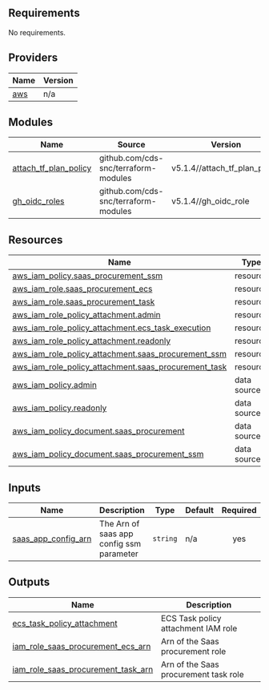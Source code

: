 ## Requirements

No requirements.

## Providers

| Name | Version |
|------|---------|
| <a name="provider_aws"></a> [aws](#provider\_aws) | n/a |

## Modules

| Name | Source | Version |
|------|--------|---------|
| <a name="module_attach_tf_plan_policy"></a> [attach\_tf\_plan\_policy](#module\_attach\_tf\_plan\_policy) | github.com/cds-snc/terraform-modules | v5.1.4//attach_tf_plan_policy |
| <a name="module_gh_oidc_roles"></a> [gh\_oidc\_roles](#module\_gh\_oidc\_roles) | github.com/cds-snc/terraform-modules | v5.1.4//gh_oidc_role |

## Resources

| Name | Type |
|------|------|
| [aws_iam_policy.saas_procurement_ssm](https://registry.terraform.io/providers/hashicorp/aws/latest/docs/resources/iam_policy) | resource |
| [aws_iam_role.saas_procurement_ecs](https://registry.terraform.io/providers/hashicorp/aws/latest/docs/resources/iam_role) | resource |
| [aws_iam_role.saas_procurement_task](https://registry.terraform.io/providers/hashicorp/aws/latest/docs/resources/iam_role) | resource |
| [aws_iam_role_policy_attachment.admin](https://registry.terraform.io/providers/hashicorp/aws/latest/docs/resources/iam_role_policy_attachment) | resource |
| [aws_iam_role_policy_attachment.ecs_task_execution](https://registry.terraform.io/providers/hashicorp/aws/latest/docs/resources/iam_role_policy_attachment) | resource |
| [aws_iam_role_policy_attachment.readonly](https://registry.terraform.io/providers/hashicorp/aws/latest/docs/resources/iam_role_policy_attachment) | resource |
| [aws_iam_role_policy_attachment.saas_procurement_ssm](https://registry.terraform.io/providers/hashicorp/aws/latest/docs/resources/iam_role_policy_attachment) | resource |
| [aws_iam_role_policy_attachment.saas_procurement_task](https://registry.terraform.io/providers/hashicorp/aws/latest/docs/resources/iam_role_policy_attachment) | resource |
| [aws_iam_policy.admin](https://registry.terraform.io/providers/hashicorp/aws/latest/docs/data-sources/iam_policy) | data source |
| [aws_iam_policy.readonly](https://registry.terraform.io/providers/hashicorp/aws/latest/docs/data-sources/iam_policy) | data source |
| [aws_iam_policy_document.saas_procurement](https://registry.terraform.io/providers/hashicorp/aws/latest/docs/data-sources/iam_policy_document) | data source |
| [aws_iam_policy_document.saas_procurement_ssm](https://registry.terraform.io/providers/hashicorp/aws/latest/docs/data-sources/iam_policy_document) | data source |

## Inputs

| Name | Description | Type | Default | Required |
|------|-------------|------|---------|:--------:|
| <a name="input_saas_app_config_arn"></a> [saas\_app\_config\_arn](#input\_saas\_app\_config\_arn) | The Arn of saas app config ssm parameter | `string` | n/a | yes |

## Outputs

| Name | Description |
|------|-------------|
| <a name="output_ecs_task_policy_attachment"></a> [ecs\_task\_policy\_attachment](#output\_ecs\_task\_policy\_attachment) | ECS Task policy attachment IAM role |
| <a name="output_iam_role_saas_procurement_ecs_arn"></a> [iam\_role\_saas\_procurement\_ecs\_arn](#output\_iam\_role\_saas\_procurement\_ecs\_arn) | Arn of the Saas procurement role |
| <a name="output_iam_role_saas_procurement_task_arn"></a> [iam\_role\_saas\_procurement\_task\_arn](#output\_iam\_role\_saas\_procurement\_task\_arn) | Arn of the Saas procurement task role |
